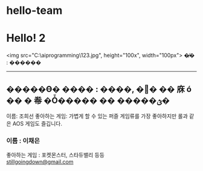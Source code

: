 # hello-team



# Hello! 2

<img src="C:\aiprogramming\123.jpg", height="100x", width="100px">
�̸� : ������

---

## �����ϴ� ���� : ����, �׼� �� 庥 ó �� � 帣 �Ȱ����� �� �����ؿ�

이름: 조희선
좋아하는 게임: 가볍게 할 수 있는 퍼즐 게임류를 가장 좋아하지만 롤과 같은 AOS 게임도 즐깁니다.


### 이름 : 이채은   
좋아하는 게임 : 포켓몬스터, 스타듀밸리 등등   
<stillgoingdown@gmail.com>
